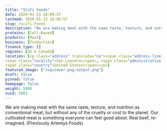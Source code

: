 ```yaml
---
title: "SCiFi Foods"
date: 2020-01-23 18:09:57
lastmod: 2020-01-23 18:09:57
slug: /scifi-foods
description: "We are making meat with the same taste, texture, and nutrition as conventional meat, but without any of the cruelty or cost to the planet. Our cultivated meat is something everyone can feel good about. Real beef, re-imagined. (Previously Artemys Foods)"
proteins: [Cell-Based]
products: [Meat]
business: [Production]
finance_type: []
regions: [US & Canada]
location: [<p class="address" translate="no"><span class="address-line1">East 14th Street 1199</span><br>
<span class="locality">San Leandro</span>, <span class="administrative-area">California</span> <span class="postal-code">94577</span><br>
<span class="country">United States</span></p>]
featured_image: ["svgviewer-png-output.png"]
draft: false
pinned: false
homepage: false
weight: 5000
uuid: 5801
---
```

<p>We are making meat with the same taste, texture, and nutrition as conventional meat, but without any of the cruelty or cost to the planet. Our cultivated meat is something everyone can feel good about. Real beef, re-imagined. (Previously Artemys Foods)</p>
